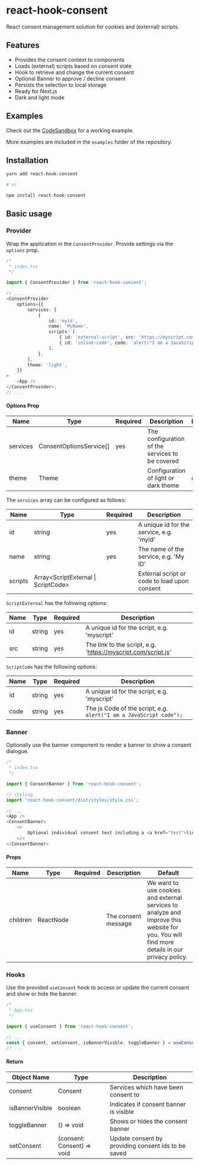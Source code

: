 # react-hook-consent

React consent management solution for cookies and (external) scripts.

## Features

-   Provides the consent context to components
-   Loads (external) scripts based on consent state
-   Hook to retrieve and change the current consent
-   Optional Banner to approve / decline consent
-   Persists the selection to local storage
-   Ready for Next.js
-   Dark and light mode

## Examples

Check out the [CodeSandbox](https://codesandbox.io/s/example-react18-7d1rcb) for a working example.

More examples are included in the `examples` folder of the repository.

## Installation

```bash
yarn add react-hook-consent

# or

npm install react-hook-consent
```

## Basic usage

### Provider

Wrap the application in the `ConsentProvider`. Provide settings via the `options` prop.

```typescript
/*
 * index.tsx
 */

import { ConsentProvider } from 'react-hook-consent';

// ...
<ConsentProvider
    options={{
        services: [
            {
                id: 'myid',
                name: 'MyName',
                scripts: [
                    { id: 'external-script', src: 'https://myscript.com/script.js' },
                    { id: 'inline-code', code: `alert("I am a JavaScript code");` },
                ],
            },
        ],
        theme: 'light',
    }}
>
    <App />
</ConsentProvider>;
// ...
```

#### Options Prop

| Name     | Type                    | Required | Description                                     | Default |
| -------- | ----------------------- | -------- | ----------------------------------------------- | ------- |
| services | ConsentOptionsService[] | yes      | The configuration of the services to be covered |         |
| theme    | Theme                   |          | Configuration of light or dark theme            | dark    |

The `services` array can be configured as follows:

| Name    | Type                                | Required | Description                                  |
| ------- | ----------------------------------- | -------- | -------------------------------------------- |
| id      | string                              | yes      | A unique id for the service, e.g. 'myid'     |
| name    | string                              | yes      | The name of the service, e.g. 'My ID'        |
| scripts | Array<ScriptExternal \| ScriptCode> |          | External script or code to load upon consent |

`ScriptExternal` has the following options:

| Name | Type   | Required | Description                                                   |
| ---- | ------ | -------- | ------------------------------------------------------------- |
| id   | string | yes      | A unique id for the script, e.g. 'myscript'                   |
| src  | string | yes      | The link to the script, e.g. 'https://myscript.com/script.js' |

`ScriptCode` has the following options:

| Name | Type   | Required | Description                                                        |
| ---- | ------ | -------- | ------------------------------------------------------------------ |
| id   | string | yes      | A unique id for the script, e.g. 'myscript'                        |
| code | string | yes      | The js Code of the script, e.g. `alert("I am a JavaScript code");` |

### Banner

Optionally use the banner component to render a banner to show a consent dialogue.

```typescript
/*
 * index.tsx
 */

import { ConsentBanner } from 'react-hook-consent';

// styling
import 'react-hook-consent/dist/styles/style.css';

// ...
<App />
<ConsentBanner>
    <>
        Optional individual consent text including a <a href="test">link</a>
    </>
</ConsentBanner>
```

#### Props

| Name     | Type      | Required | Description         | Default                                                                                                                                     |
| -------- | --------- | -------- | ------------------- | ------------------------------------------------------------------------------------------------------------------------------------------- |
| children | ReactNode |          | The consent message | We want to use cookies and external services to analyze and improve this website for you. You will find more details in our privacy policy. |

### Hooks

Use the provided `useConsent` hook to access or update the current consent and show or hide the banner.

```typescript
/*
 * App.tsx
 */

import { useConsent } from 'react-hook-consent';

// ...
const { consent, setConsent, isBannerVisible, toggleBanner } = useConsent();
// ...
```

#### Return

| Object Name     | Type                       | Description                                         |
| --------------- | -------------------------- | --------------------------------------------------- |
| consent         | Consent                    | Services which have been consent to                 |
| isBannerVisible | boolean                    | Indicates if consent banner is visible              |
| toggleBanner    | () => void                 | Shows or hides the consent banner                   |
| setConsent      | (consent: Consent) => void | Update consent by providing consent ids to be saved |
